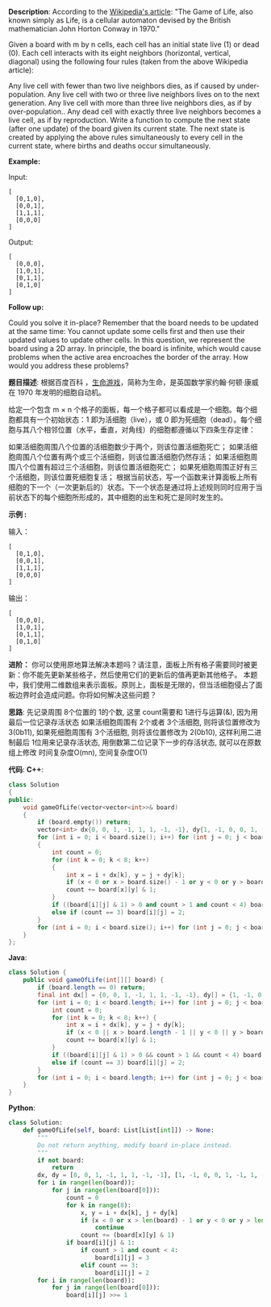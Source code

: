 __Description__:
According to the [Wikipedia's article](https://en.wikipedia.org/wiki/Conway%27s_Game_of_Life): "The Game of Life, also known simply as Life, is a cellular automaton devised by the British mathematician John Horton Conway in 1970."

Given a board with m by n cells, each cell has an initial state live (1) or dead (0). Each cell interacts with its eight neighbors (horizontal, vertical, diagonal) using the following four rules (taken from the above Wikipedia article):

Any live cell with fewer than two live neighbors dies, as if caused by under-population.
Any live cell with two or three live neighbors lives on to the next generation.
Any live cell with more than three live neighbors dies, as if by over-population..
Any dead cell with exactly three live neighbors becomes a live cell, as if by reproduction.
Write a function to compute the next state (after one update) of the board given its current state. The next state is created by applying the above rules simultaneously to every cell in the current state, where births and deaths occur simultaneously.

__Example:__

Input: 
```
[
  [0,1,0],
  [0,0,1],
  [1,1,1],
  [0,0,0]
]
```
Output: 
```
[
  [0,0,0],
  [1,0,1],
  [0,1,1],
  [0,1,0]
]
```

__Follow up:__

Could you solve it in-place? Remember that the board needs to be updated at the same time: You cannot update some cells first and then use their updated values to update other cells.
In this question, we represent the board using a 2D array. In principle, the board is infinite, which would cause problems when the active area encroaches the border of the array. How would you address these problems?

__题目描述__:
根据百度百科 ，[生命游戏](https://baike.baidu.com/item/%E7%94%9F%E5%91%BD%E6%B8%B8%E6%88%8F/2926434?fr=aladdin)，简称为生命，是英国数学家约翰·何顿·康威在 1970 年发明的细胞自动机。

给定一个包含 m × n 个格子的面板，每一个格子都可以看成是一个细胞。每个细胞都具有一个初始状态：1 即为活细胞（live），或 0 即为死细胞（dead）。每个细胞与其八个相邻位置（水平，垂直，对角线）的细胞都遵循以下四条生存定律：

如果活细胞周围八个位置的活细胞数少于两个，则该位置活细胞死亡；
如果活细胞周围八个位置有两个或三个活细胞，则该位置活细胞仍然存活；
如果活细胞周围八个位置有超过三个活细胞，则该位置活细胞死亡；
如果死细胞周围正好有三个活细胞，则该位置死细胞复活；
根据当前状态，写一个函数来计算面板上所有细胞的下一个（一次更新后的）状态。下一个状态是通过将上述规则同时应用于当前状态下的每个细胞所形成的，其中细胞的出生和死亡是同时发生的。

__示例 :__

输入： 
```
[
  [0,1,0],
  [0,0,1],
  [1,1,1],
  [0,0,0]
]
```
输出：
```
[
  [0,0,0],
  [1,0,1],
  [0,1,1],
  [0,1,0]
]
```

__进阶：__
你可以使用原地算法解决本题吗？请注意，面板上所有格子需要同时被更新：你不能先更新某些格子，然后使用它们的更新后的值再更新其他格子。
本题中，我们使用二维数组来表示面板。原则上，面板是无限的，但当活细胞侵占了面板边界时会造成问题。你将如何解决这些问题？

__思路__:
先记录周围 8个位置的 1的个数, 这里 count需要和 1进行与运算(&), 因为用最后一位记录存活状态
如果活细胞周围有 2个或者 3个活细胞, 则将该位置修改为 3(0b11),
如果死细胞周围有 3个活细胞, 则将该位置修改为 2(0b10),
这样利用二进制最后 1位用来记录存活状态, 用倒数第二位记录下一步的存活状态, 就可以在原数组上修改
时间复杂度O(mn), 空间复杂度O(1)

__代码__:
__C++__:
```C++
class Solution 
{
public:
    void gameOfLife(vector<vector<int>>& board) 
    {
        if (board.empty()) return;
        vector<int> dx{0, 0, 1, -1, 1, 1, -1, -1}, dy{1, -1, 0, 0, 1, -1, 1, -1};; 
        for (int i = 0; i < board.size(); i++) for (int j = 0; j < board[0].size(); j++) 
        {
            int count = 0;
            for (int k = 0; k < 8; k++) 
            {
                int x = i + dx[k], y = j + dy[k];
                if (x < 0 or x > board.size() - 1 or y < 0 or y > board[0].size() - 1) continue;
                count += board[x][y] & 1;
            }
            if ((board[i][j] & 1) > 0 and count > 1 and count < 4) board[i][j] = 3;
            else if (count == 3) board[i][j] = 2;
        }
        for (int i = 0; i < board.size(); i++) for (int j = 0; j < board[0].size(); j++) board[i][j] >>= 1;
    }
};
```

__Java__:
```Java
class Solution {
    public void gameOfLife(int[][] board) {
        if (board.length == 0) return;
        final int dx[] = {0, 0, 1, -1, 1, 1, -1, -1}, dy[] = {1, -1, 0, 0, 1, -1, 1, -1};; 
        for (int i = 0; i < board.length; i++) for (int j = 0; j < board[0].length; j++) {
            int count = 0;
            for (int k = 0; k < 8; k++) {
                int x = i + dx[k], y = j + dy[k];
                if (x < 0 || x > board.length - 1 || y < 0 || y > board[0].length - 1) continue;
                count += board[x][y] & 1;
            }
            if ((board[i][j] & 1) > 0 && count > 1 && count < 4) board[i][j] = 3;
            else if (count == 3) board[i][j] = 2;
        }
        for (int i = 0; i < board.length; i++) for (int j = 0; j < board[0].length; j++) board[i][j] >>= 1;
    }
}
```

__Python__:
```Python
class Solution:
    def gameOfLife(self, board: List[List[int]]) -> None:
        """
        Do not return anything, modify board in-place instead.
        """
        if not board:
            return
        dx, dy = [0, 0, 1, -1, 1, 1, -1, -1], [1, -1, 0, 0, 1, -1, 1, -1]
        for i in range(len(board)):
            for j in range(len(board[0])):
                count = 0
                for k in range(8):
                    x, y = i + dx[k], j + dy[k]
                    if (x < 0 or x > len(board) - 1 or y < 0 or y > len(board[0]) - 1):
                        continue
                    count += (board[x][y] & 1)
                if board[i][j] & 1:
                    if count > 1 and count < 4:
                        board[i][j] = 3
                    elif count == 3:
                        board[i][j] = 2
        for i in range(len(board)):
            for j in range(len(board[0])):
                board[i][j] >>= 1
```